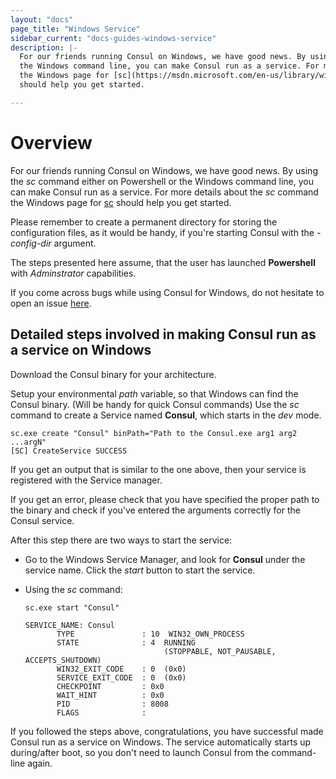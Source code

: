 ```yaml
---
layout: "docs"
page_title: "Windows Service"
sidebar_current: "docs-guides-windows-service"
description: |-
  For our friends running Consul on Windows, we have good news. By using the _sc_ command either on Powershell or 
  the Windows command line, you can make Consul run as a service. For more details about the _sc_ command
  the Windows page for [sc](https://msdn.microsoft.com/en-us/library/windows/desktop/ms682107(v=vs.85).aspx)
  should help you get started.

---
```


# Overview
For our friends running Consul on Windows, we have good news. By using the _sc_ command either on Powershell or 
the Windows command line, you can make Consul run as a service. For more details about the _sc_ command
the Windows page for [sc](https://msdn.microsoft.com/en-us/library/windows/desktop/ms682107(v=vs.85).aspx)
should help you get started.

Please remember to create a permanent directory for storing the configuration files,
as it would be handy, if you're starting Consul with the _-config-dir_ argument. 

The steps presented here assume, that the user has launched **Powershell** with _Adminstrator_ capabilities.

If you come across bugs while using Consul for Windows, do not hesitate to open an issue [here](https://github.com/hashicorp/consul/issues).

## Detailed steps involved in making Consul run as a service on Windows
Download the Consul binary for your architecture.

Setup your environmental _path_ variable, so that Windows can find 
the Consul binary. (Will be handy for quick Consul commands)
Use the _sc_ command to create a Service named **Consul**, which starts in the _dev_ mode.

   ```text
   sc.exe create "Consul" binPath="Path to the Consul.exe arg1 arg2 ...argN"
   [SC] CreateService SUCCESS 
   ```
   
   
   If you get an output that is similar to the one above, then your service is
   registered with the Service manager. 
   
   
   If you get an error, please check that
   you have specified the proper path to the binary and check if you've entered the arguments correctly for the Consul
   service.

After this step there are two ways to start the service:

* Go to the Windows Service Manager, and look for **Consul** under the 
  service name. Click the _start_ button to start the service.
* Using the _sc_ command:
   
     ```text
     sc.exe start "Consul"  
     
     SERVICE_NAME: Consul
            TYPE               : 10  WIN32_OWN_PROCESS
            STATE              : 4  RUNNING
                                    (STOPPABLE, NOT_PAUSABLE, ACCEPTS_SHUTDOWN)
            WIN32_EXIT_CODE    : 0  (0x0)
            SERVICE_EXIT_CODE  : 0  (0x0)
            CHECKPOINT         : 0x0
            WAIT_HINT          : 0x0
            PID                : 8008
            FLAGS              : 
     ```
If you followed the steps above, congratulations, you have successful made Consul 
run as a service on Windows. The service automatically starts up during/after boot, so you don't need to
launch Consul from the command-line again. 